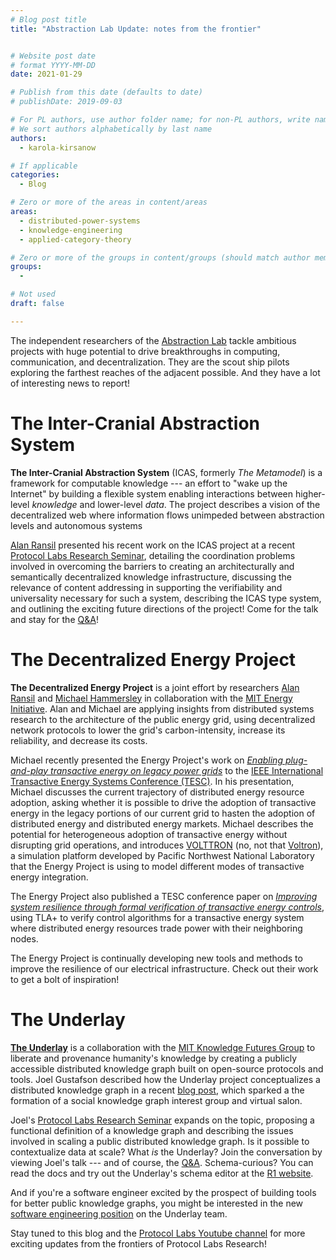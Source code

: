 ```yaml
---
# Blog post title
title: "Abstraction Lab Update: notes from the frontier"


# Website post date
# format YYYY-MM-DD
date: 2021-01-29

# Publish from this date (defaults to date)
# publishDate: 2019-09-03

# For PL authors, use author folder name; for non-PL authors, write name as in paper within ""
# We sort authors alphabetically by last name
authors:
  - karola-kirsanow

# If applicable
categories:
  - Blog

# Zero or more of the areas in content/areas
areas:
  - distributed-power-systems
  - knowledge-engineering
  - applied-category-theory

# Zero or more of the groups in content/groups (should match author membership)
groups:
  -

# Not used
draft: false

---
```


The independent researchers of the [Abstraction Lab](link) tackle ambitious projects with huge potential to drive breakthroughs in computing, communication, and decentralization. They are the scout ship pilots exploring the farthest reaches of the adjacent possible. And they have a lot of interesting news to report!

The Inter-Cranial Abstraction System
====================================

**The Inter-Cranial Abstraction System** (ICAS, formerly *The Metamodel*) is a framework for computable knowledge --- an effort to "wake up the Internet" by building a flexible system enabling interactions between higher-level *knowledge* and lower-level *data*. The project describes a vision of the decentralized web where information flows unimpeded between abstraction levels and autonomous systems

[Alan Ransil](/authors/alan-ransil/) presented his recent work on the ICAS project at a recent [Protocol Labs Research Seminar](/talks/the-inter-cranial-abstraction-system-icas/), detailing the coordination problems involved in overcoming the barriers to creating an architecturally and semantically decentralized knowledge infrastructure, discussing the relevance of content addressing in supporting the verifiability and universality necessary for such a system, describing the ICAS type system, and outlining the exciting future directions of the project! Come for the talk and stay for the [Q&A](https://www.youtube.com/watch?v=J4WllOW_6As&t=2387s)!

The Decentralized Energy Project
================================

**The Decentralized Energy Project** is a joint effort by researchers [Alan Ransil](/authors/alan-ransil/) and [Michael Hammersley](/authors/michael-hammersley/) in collaboration with the [MIT Energy Initiative](https://energy.mit.edu/). Alan and Michael are applying insights from distributed systems research to the architecture of the public energy grid, using decentralized network protocols to lower the grid's carbon-intensity, increase its reliability, and decrease its costs.

Michael recently presented the Energy Project's work on [*Enabling plug-and-play transactive energy on legacy power grids*](/talks/enabling-plug-and-play-transactive-energy-on-legacy-power-grids/) to the [IEEE International Transactive Energy Systems Conference (TESC)](https://ieee-tesc.org/). In his presentation, Michael discusses the current trajectory of distributed energy resource adoption, asking whether it is possible to drive the adoption of transactive energy in the legacy portions of our current grid to hasten the adoption of distributed energy and distributed energy markets. Michael describes the potential for heterogeneous adoption of transactive energy without disrupting grid operations, and introduces [VOLTTRON](https://volttron.org/) (no, not that [Voltron](https://en.wikipedia.org/wiki/Voltron_(1984_TV_series))), a simulation platform developed by Pacific Northwest National Laboratory that the Energy Project is using to model different modes of transactive energy integration.

The Energy Project also published a TESC conference paper on [*Improving system resilience through formal verification of transactive energy controls*](/publications/improving-system-resilience-through-formal-verification-of-transactive-energy-controls/), using TLA+ to verify control algorithms for a transactive energy system where distributed energy resources trade power with their neighboring nodes.

The Energy Project is continually developing new tools and methods to improve the resilience of our electrical infrastructure. Check out their work to get a bolt of inspiration!

The Underlay
============

**[The Underlay](https://www.underlay.org/)** is a collaboration with the [MIT Knowledge Futures Group](https://www.knowledgefutures.org/) to liberate and provenance humanity's knowledge by creating a publicly accessible distributed knowledge graph built on open-source protocols and tools. Joel Gustafson described how the Underlay project conceptualizes a distributed knowledge graph in a recent [blog post](https://notes.knowledgefutures.org/pub/belji1gd/release/2), which sparked a the formation of a social knowledge graph interest group and virtual salon.

Joel's [Protocol Labs Research Seminar](/talks/the-underlay-a-distributed-public-knowledge-graph/) expands on the topic, proposing a functional definition of a knowledge graph and describing the issues involved in scaling a public distributed knowledge graph. Is it possible to contextualize data at scale? What *is* the Underlay? Join the conversation by viewing Joel's talk --- and of course, the [Q&A](https://youtu.be/QIZV1Y71F8A?t=2932). Schema-curious? You can read the docs and try out the Underlay's schema editor at the [R1 website](https://r0.underlay.org/docs/schemas).

And if you're a software engineer excited by the prospect of building tools for better public knowledge graphs, you might be interested in the new [software engineering position](https://notes.knowledgefutures.org/pub/si1okbw9/release/15) on the Underlay team.

Stay tuned to this blog and the [Protocol Labs Youtube channel](https://www.youtube.com/c/ProtocolLabs/featured) for more exciting updates from the frontiers of Protocol Labs Research!
